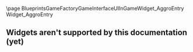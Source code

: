 \page BlueprintsGameFactoryGameInterfaceUIInGameWidget_AggroEntry Widget_AggroEntry
## Widgets aren't supported by this documentation (yet)
